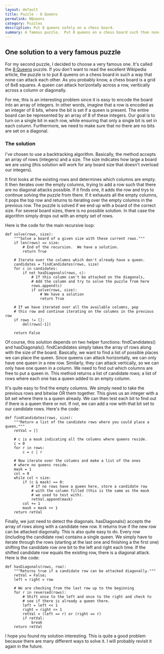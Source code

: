```yaml
---
layout: default
title: Puzzle - 8 Queens
permalink: NQueens
category: Puzzles
description: Put 8 queens safely on a chess board.
summary: A famous puzzle.  Put 8 queens on a chess board such than none can attack another.  I've chosen a backtracking algorithm using bitfields to solve the problem. 
---
```

## One solution to a very famous puzzle

For my second puzzle, I decided to choose a very famous one.  It's called
the [8 Queens](http://en.wikipedia.org/wiki/Eight_queens_puzzle) puzzle.
If you don't want to read the excellent Wikipedia article, the
puzzle is to put 8 queens on a chess board in such a way that none
can attack each other.  As you probably know, a chess board is a grid of
8x8 squares.  A queen can attack horizontally across a row, veritically
across a column or diagonally.

For me, this is an interesting problem since it is easy to encode the board
into an array of integers.  In other words, imagine that a row is encoded
as an integer of 8 bits, where the bit is set if a queen is present.  The
entire board can be represented by an array of 8 of these integers.  Our goal
is to turn on a single bit in each row, while ensuring that only a single
bit is set in each column.  Furthermore, we need to make sure that no
there are no bits are set on a diagonal.

### The solution

I've chosen to use a backtracking algorithm.  Basically, the method
accepts an array of rows (integers) and a size.  The size indicates
how large a board we are using (this solution will work for any board
size that doesn't overload our integers).

It first looks at the existing rows and determines which columns
are empty.  It then iterates over the empty columns, trying to add
a row such that there are no diagonal attacks possible.  If it finds one,
it adds the row and trys to continue solving the puzzle from there.
If it exhausts all the empty columns, it pops the top row and returns to
iterating over the empty columns in the previous row.  The puzzle is solved
if we end up with a board of the correct size.  For several board sizes,
there is no possible solution.  In that case the algorithm simply drops
out with an empty set of rows.

Here is the code for the main recursive loop:

    def solve(rows, size):
        """Solve a board of a given size with these current rows."""
        if len(rows) == size:
            # End of the recursion.  We have a solution.
            return True

        # Iterate over the columns which don't already have a queen.
        candidates = findCandidates(rows, size)
        for c in candidates:
            if not hasDiagonals(rows, c):
                # If this column can't be attacked on the diagonals,
                # Add the column and try to solve the puzzle from here
                rows.append(c)
                if solve(rows, size):
                    # We have a solution
                    return True

        # If we have iterated over all the available columns, pop
        # this row and continue iterating on the columns in the previous row
        if rows != []:
            del(rows[-1])

        return False

Of course, this solution depends on two helper functions: findCandidates()
and hasDiagonals().  findCandidates simply takes the array of rows 
along with the size of the board.  Basically, we want to find a list of
possible places we can place the queen.  Since queens can attack horizontally,
we can only have one queen in a new row. Similarly, they can attack
vertically, so we can only have one queen in a column.  We need to find
out which columns are free to put a queen in.  This method returns a list
of candidate rows; a list of rows where each one has a queen added to
an empty column.

It's quite easy to find the empty columns.  We simply need to take the
previous rows and bitwise OR them together.  This gives us an integer with
a bit set where there is a queen already.  We can then test each bit to
find out if there is a queen there or not.  If not, we can add a row
with that bit set to our candidate rows.  Here's the code:

    def findCandidates(rows, size):
        """Return a list of the candidate rows where you could place a queen."""
        retVal = []

        # c is a mask indicating all the columns where queens reside.
        c = 0
        for r in rows:
            c = c | r

        # Now iterate over the columns and make a list of the ones
        # where no queens reside.
        mask = 1
        col = 0
        while col < size:
            if (c & mask) == 0:
                # If no rows have a queen here, store a candidate row
                # with the column filled (this is the same as the mask
                # we used to test with).
                retVal.append(mask)
            col += 1
            mask = mask << 1
        return retVal

Finally, we just need to detect the diagonals.  hasDiagonals() accepts
the array of rows along with a candidate new row.  It returns true if
the new row can be attacked diagonally. This is also quite easy to do.
Every row (including the candidate row) contains a single queen.  We
simply have to iterate through the rows (starting at the last one and
finishing a the first one) shifting the candidate row one bit to the
left and right each time.  If the shifted candidate row equals the
existing row, there is a diagonal attack.  Here is the code:

    def hasDiagonals(rows, row):
        """Returns true if a candidate row can be attacked diagonally."""
        retVal = False;
        left = right = row

        # We are checking from the last row up to the beginning
        for r in reversed(rows):
            # Shift once to the left and once to the right and check to
            # see if there is already a queen there.
            left = left << 1
            right = right >> 1
            retVal = (left == r) or (right == r)
            if retVal:
                break
        return retVal

I hope you found my solution interesting.  This is quite a good problem
because there are many different ways to solve it.  I will probably revisit
it again in the future.

